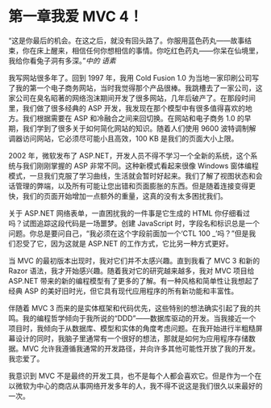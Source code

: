 # 第一章我爱 MVC 4！

“这是你最后的机会。在这之后，就没有回头路了。你服用蓝色药丸——故事结束，你在床上醒来，相信任何你想相信的事情。你吃红色药丸——你呆在仙境里，我给你看兔子洞有多深。”*中的
语素*

我写网站很多年了。回到 1997 年，我用 Cold Fusion 1.0 为当地一家印刷公司写了我的第一个电子商务网站，当时我觉得那个产品很棒。我跳槽去了一家公司，这家公司在臭名昭著的网络泡沫期间开发了很多网站，几年后破产了。在那段时间里，我们做了很多经典的 ASP 开发，我发现在那个模型中有很多值得喜欢的地方。我们根据需要在 ASP 和冷融合之间来回切换。在网站和电子商务 1.0 的早期，我们学到了很多关于如何简化网站的知识。随着人们使用 9600 波特调制解调器访问网站，它必须尽可能小且高效，100 KB 是我们的页面大小上限。

2002 年，微软发布了 ASP.NET，开发人员不得不学习一个全新的系统，这个系统与我们刚刚掌握的 ASP 非常不同。这种新模式看起来很像 Windows 窗体编程模式，一旦我们克服了学习曲线，生活就会暂时好起来。我们了解了视图状态和会话管理的弊端，以及所有可能让您出错和页面膨胀的东西。但是随着连接变得更快，我们的页面开始增加一点额外的重量，这真的没有太多困扰我们。

关于 ASP.NET 网络表单，一直困扰我的一件事是它生成的 HTML 你仔细看过吗？试图追踪这段代码是一场噩梦。创建 JavaScript 时，字段名和标识总是一个问题。你总是要问自己，“我必须在这个字段前面加一个‘CTL 100 _’吗？”但是我们忍受了它，因为这就是 ASP.NET 的工作方式，它比另一种方式更好。

当 MVC 的最初版本出现时，我对它们并不太感兴趣。直到我看了 MVC 3 和新的 Razor 语法，我才开始感兴趣。随着我对它的研究越来越多，我对 MVC 项目给 ASP.NET 带来的新的编程模型有了更多的了解。有一种风格和简单性让我想起了经典 ASP 的美好旧时光，但它具有现代应用程序的所有新功能和丰富性。

伴随着 MVC 3 而来的是实体框架和代码优先，这些特别的想法确实引起了我的共鸣。我的编程哲学倾向于我所说的“DDD”——数据库驱动的开发。当我接近一个项目时，我倾向于从数据库、模型和实体的角度考虑问题。在我开始进行半粗糙屏幕设计的同时，我脑子里通常有一个很好的想法，那就是如何为应用程序存储数据。MVC 允许我遵循我通常的开发路径，并向许多其他可能性开放了我的开发。我恋爱了。

我意识到 MVC 不是最终的开发工具，也不是每个人都会喜欢它。但是作为一个在以微软为中心的商店从事网络开发多年的人，我不得不说这是我们很久以来最好的一次。